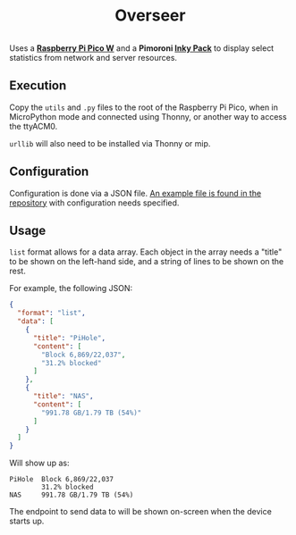 <h1 align="center">Overseer</h1>
<p align="center">
  <img src="https://github.com/soup-bowl/overseer/assets/11209477/7456aa83-eaeb-4d2c-925d-1d1798af25ba" alt="" />
</p>

Uses a **[Raspberry Pi Pico W](https://www.raspberrypi.com/products/raspberry-pi-pico/)** and a **Pimoroni [Inky Pack](https://shop.pimoroni.com/products/pico-inky-pack?variant=40044626051155)** to display select statistics from network and server resources.

## Execution 

Copy the `utils` and `.py` files to the root of the Raspberry Pi Pico, when in MicroPython mode and connected using Thonny, or another way to access the ttyACM0.

`urllib` will also need to be installed via Thonny or mip.

## Configuration

Configuration is done via a JSON file. [An example file is found in the repository](/config.json.example) with configuration needs specified.

## Usage

`list` format allows for a data array. Each object in the array needs a "title" to be shown on the left-hand side, and a string of lines to be shown on the rest.

For example, the following JSON:

```json
{
  "format": "list",
  "data": [
    {
      "title": "PiHole",
      "content": [
        "Block 6,869/22,037",
        "31.2% blocked"
      ]
    },
    {
      "title": "NAS",
      "content": [
        "991.78 GB/1.79 TB (54%)"
      ]
    }
  ]
}
```

Will show up as:

```
PiHole  Block 6,869/22,037
        31.2% blocked
NAS     991.78 GB/1.79 TB (54%)
```

The endpoint to send data to will be shown on-screen when the device starts up.
